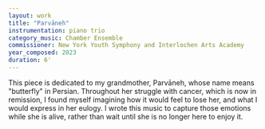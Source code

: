 ```yaml
---
layout: work
title: "Parvāneh"
instrumentation: piano trio
category_music: Chamber Ensemble
commissioner: New York Youth Symphony and Interlochen Arts Academy
year_composed: 2023
duration: 6'
---
```

This piece is dedicated to my grandmother, Parvāneh, whose name means "butterfly" in Persian. Throughout her struggle with cancer, which is now in remission, I found myself imagining how it would feel to lose her, and what I would express in her eulogy. I wrote this music to capture those emotions while she is alive, rather than wait until she is no longer here to enjoy it.